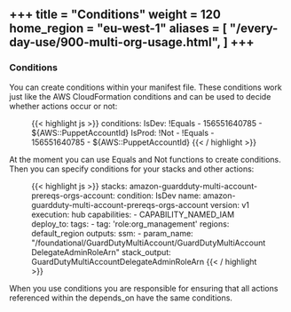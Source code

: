 +++
title = "Conditions"
weight = 120
home_region = "eu-west-1"
aliases = [
    "/every-day-use/900-multi-org-usage.html",
]
+++
---

### Conditions

You can create conditions within your manifest file.  These conditions work just like the AWS CloudFormation conditions
and can be used to decide whether actions occur or not:

  <figure>
   {{< highlight js >}}
conditions:
  IsDev: !Equals
    - 156551640785
    - ${AWS::PuppetAccountId}
  IsProd: !Not
    - !Equals
      - 156551640785
      - ${AWS::PuppetAccountId}
{{< / highlight >}}
  </figure>

At the moment you can use Equals and Not functions to create conditions.  Then you can specify conditions for your
stacks and other actions:

  <figure>
   {{< highlight js >}}
stacks:
  amazon-guardduty-multi-account-prereqs-orgs-account:
    condition: IsDev
    name: amazon-guardduty-multi-account-prereqs-orgs-account
    version: v1
    execution: hub
    capabilities:
      - CAPABILITY_NAMED_IAM
    deploy_to:
      tags:
        - tag: 'role:org_management'
          regions: default_region
    outputs:
      ssm:
        - param_name: "/foundational/GuardDutyMultiAccount/GuardDutyMultiAccountDelegateAdminRoleArn"
          stack_output: GuardDutyMultiAccountDelegateAdminRoleArn
{{< / highlight >}}
  </figure>

When you use conditions you are responsible for ensuring that all actions referenced within the depends_on have the same
conditions.
